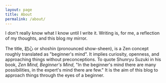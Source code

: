 ```yaml
---
layout: page
title: About
permalink: /about/
---
```


I don't really know what I know until I write it. Writing is, for me, a reflection of my thoughts, and this blog my mirror.

The title, 初心 or shoshin (pronounced show-sheen), is a Zen concept roughly translated as "beginner's mind".  It implies curiosity, openness, and approaching things without preconceptions.  To quote Shunryu Suzuki in his book, _Zen Mind, Beginner's Mind_, "In the beginner's mind there are many possibilities, in the expert's mind there are few."  It is the aim of this blog to approach things through the eyes of a beginner.
